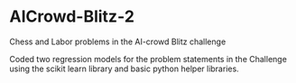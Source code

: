 # AICrowd-Blitz-2
Chess and Labor problems in the AI-crowd Blitz challenge

Coded two regression models for the problem statements in the Challenge using the scikit learn library and basic python helper libraries.
